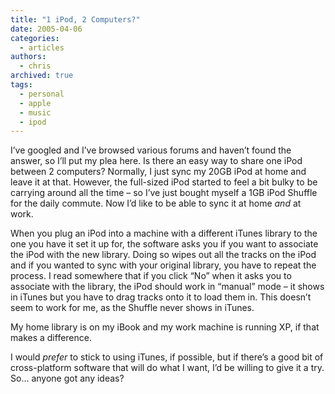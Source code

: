 ```yaml
---
title: "1 iPod, 2 Computers?"
date: 2005-04-06
categories:
  - articles
authors:
  - chris
archived: true
tags:
  - personal
  - apple
  - music
  - ipod
---
```


I’ve googled and I’ve browsed various forums and haven’t found the answer, so I’ll put my plea here. Is there an easy way to share one iPod between 2 computers? Normally, I just sync my 20GB iPod at home and leave it at that. However, the full-sized iPod started to feel a bit bulky to be carrying around all the time – so I’ve just bought myself a 1GB iPod Shuffle for the daily commute. Now I’d like to be able to sync it at home _and_ at work.

When you plug an iPod into a machine with a different iTunes library to the one you have it set it up for, the software asks you if you want to associate the iPod with the new library. Doing so wipes out all the tracks on the iPod and if you wanted to sync with your original library, you have to repeat the process. I read somewhere that if you click “No” when it asks you to associate with the library, the iPod should work in “manual” mode – it shows in iTunes but you have to drag tracks onto it to load them in. This doesn’t seem to work for me, as the Shuffle never shows in iTunes.

My home library is on my iBook and my work machine is running XP, if that makes a difference.

I would _prefer_ to stick to using iTunes, if possible, but if there’s a good bit of cross-platform software that will do what I want, I’d be willing to give it a try. So… anyone got any ideas?
